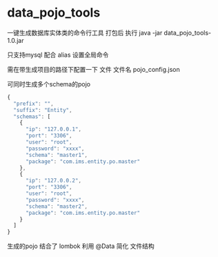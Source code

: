 # data_pojo_tools

一键生成数据库实体类的命令行工具 打包后 执行 java -jar data_pojo_tools-1.0.jar

只支持mysql 配合 alias 设置全局命令

需在带生成项目的路径下配置一下 文件 文件名 pojo_config.json

可同时生成多个schema的pojo
```javascript
{
  "prefix": "",
  "suffix": "Entity",
  "schemas": [
    {
      "ip": "127.0.0.1",
      "port": "3306",
      "user": "root",
      "password": "xxxx",
      "schema": "master1",
      "package": "com.ims.entity.po.master"
    },
    {
      "ip": "127.0.0.2",
      "port": "3306",
      "user": "root",
      "password": "xxxx",
      "schema": "master2",
      "package": "com.ims.entity.po.master"
    }
  ]
}
```
生成的pojo 结合了 lombok 利用 @Data 简化 文件结构
